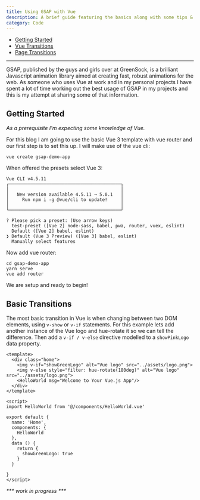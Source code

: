 ```yaml
---
title: Using GSAP with Vue
description: A brief guide featuring the basics along with some tips & tricks I have learn't along the way.
category: Code
---
```

*   [Getting Started](#getting-started)
*   [Vue Transitions](#philosophy)
*   [Page Transitions](#html)

---

GSAP, published by the guys and girls over at GreenSock, is a brilliant Javascript animation library aimed at creating fast, robust animations for the web.
As someone who uses Vue at work and in my personal projects I have spent a lot of time working out the best usage of GSAP in my projects and this is my attempt at sharing some of that information.

## Getting Started

*As a prerequisite I'm expecting some knowledge of Vue.*

For this blog I am going to use the basic Vue 3 template with vue router and our first step is to set this up. I will make use of the vue cli:

```
vue create gsap-demo-app
```

When offered the presets select Vue 3:

```
Vue CLI v4.5.11
┌──────────────────────────────────────────┐
│                                          │
│   New version available 4.5.11 → 5.0.1   │
│     Run npm i -g @vue/cli to update!     │
│                                          │
└──────────────────────────────────────────┘

? Please pick a preset: (Use arrow keys)
  test-preset ([Vue 2] node-sass, babel, pwa, router, vuex, eslint)
  Default ([Vue 2] babel, eslint)
❯ Default (Vue 3 Preview) ([Vue 3] babel, eslint)
  Manually select features
```

Now add vue router:

```
cd gsap-demo-app
yarn serve
vue add router 
```
We are setup and ready to begin!

## Basic Transitions

The most basic transition in Vue is when changing between two DOM elements, using `v-show` or `v-if` statements. For this example lets add another instance of the Vue logo and hue-rotate it so we can tell the difference. Then add a `v-if / v-else` directive modelled to a `showPinkLogo` data property.

```
<template>
  <div class="home">
    <img v-if="showGreenLogo" alt="Vue logo" src="../assets/logo.png">
    <img v-else style="filter: hue-rotate(180deg)" alt="Vue logo" src="../assets/logo.png">
    <HelloWorld msg="Welcome to Your Vue.js App"/>
  </div>
</template>

<script>
import HelloWorld from '@/components/HelloWorld.vue'

export default {
  name: 'Home',
  components: {
    HelloWorld
  },
  data () {
    return {
      showGreenLogo: true
    }
  }

}
</script>
```
_*** work in progress ***_